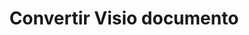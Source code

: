 ﻿---
title: Convertir Visio documento
linktitle: Convertir Visio documento
type: docs
weight: 40
url: /es/java/converting/
description: Esta sección contiene una descripción de todas las opciones posibles para convertir documentos Visio en Java utilizando la biblioteca Aspose.Diagram.
---
